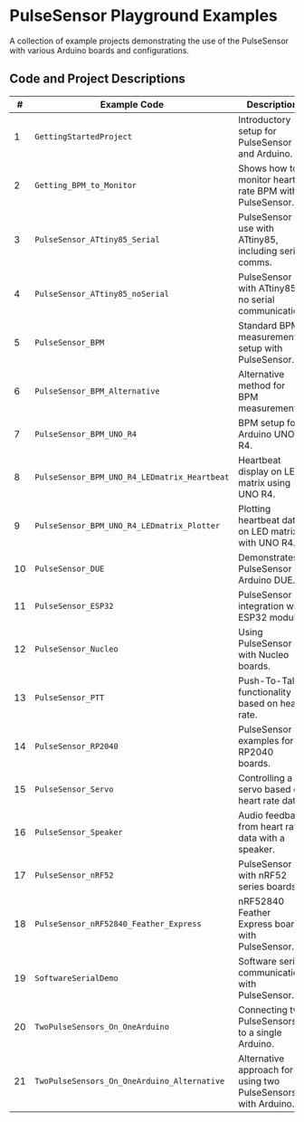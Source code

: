 # PulseSensor Playground Examples

A collection of example projects demonstrating the use of the PulseSensor with various Arduino boards and configurations.

## Code and Project Descriptions

| #   | Example Code                                    | Description |
|-----|-------------------------------------------------|-------------|
| 1   | `GettingStartedProject`                         | Introductory setup for PulseSensor and Arduino. |
| 2   | `Getting_BPM_to_Monitor`                        | Shows how to monitor heart rate BPM with PulseSensor. |
| 3   | `PulseSensor_ATtiny85_Serial`                   | PulseSensor use with ATtiny85, including serial comms. |
| 4   | `PulseSensor_ATtiny85_noSerial`                 | PulseSensor with ATtiny85, no serial communication. |
| 5   | `PulseSensor_BPM`                               | Standard BPM measurement setup with PulseSensor. |
| 6   | `PulseSensor_BPM_Alternative`                   | Alternative method for BPM measurement. |
| 7   | `PulseSensor_BPM_UNO_R4`                        | BPM setup for Arduino UNO R4. |
| 8   | `PulseSensor_BPM_UNO_R4_LEDmatrix_Heartbeat`    | Heartbeat display on LED matrix using UNO R4. |
| 9   | `PulseSensor_BPM_UNO_R4_LEDmatrix_Plotter`      | Plotting heartbeat data on LED matrix with UNO R4. |
| 10  | `PulseSensor_DUE`                               | Demonstrates PulseSensor on Arduino DUE. |
| 11  | `PulseSensor_ESP32`                             | PulseSensor integration with ESP32 module. |
| 12  | `PulseSensor_Nucleo`                            | Using PulseSensor with Nucleo boards. |
| 13  | `PulseSensor_PTT`                               | Push-To-Talk functionality based on heart rate. |
| 14  | `PulseSensor_RP2040`                            | PulseSensor examples for RP2040 boards. |
| 15  | `PulseSensor_Servo`                             | Controlling a servo based on heart rate data. |
| 16  | `PulseSensor_Speaker`                           | Audio feedback from heart rate data with a speaker. |
| 17  | `PulseSensor_nRF52`                             | PulseSensor with nRF52 series boards. |
| 18  | `PulseSensor_nRF52840_Feather_Express`          | nRF52840 Feather Express board with PulseSensor. |
| 19  | `SoftwareSerialDemo`                            | Software serial communication with PulseSensor. |
| 20  | `TwoPulseSensors_On_OneArduino`                 | Connecting two PulseSensors to a single Arduino. |
| 21  | `TwoPulseSensors_On_OneArduino_Alternative`     | Alternative approach for using two PulseSensors with Arduino. |
